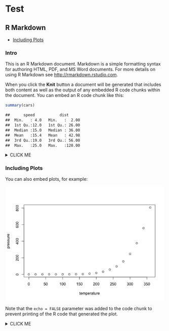 Test
================

R Markdown
----------

-   [Including Plots](.#including-plots)

### Intro

This is an R Markdown document. Markdown is a simple formatting syntax for authoring HTML, PDF, and MS Word documents. For more details on using R Markdown see <http://rmarkdown.rstudio.com>.

When you click the **Knit** button a document will be generated that includes both content as well as the output of any embedded R code chunks within the document. You can embed an R code chunk like this:

``` r
summary(cars)
```

    ##      speed           dist       
    ##  Min.   : 4.0   Min.   :  2.00  
    ##  1st Qu.:12.0   1st Qu.: 26.00  
    ##  Median :15.0   Median : 36.00  
    ##  Mean   :15.4   Mean   : 42.98  
    ##  3rd Qu.:19.0   3rd Qu.: 56.00  
    ##  Max.   :25.0   Max.   :120.00

<details><summary>CLICK ME</summary>
<p>
#### yes, even hidden code blocks!

``` r
print("hello world!")
```

</p>
</details>

### Including Plots

You can also embed plots, for example:

![](test_files/figure-markdown_github/pressure-1.png)

Note that the `echo = FALSE` parameter was added to the code chunk to prevent printing of the R code that generated the plot.

<details><summary>CLICK ME</summary>
<p>
#### yes, even hidden graphs!

![](test_files/figure-markdown_github/unnamed-chunk-1-1.png)

</p>
</details>
